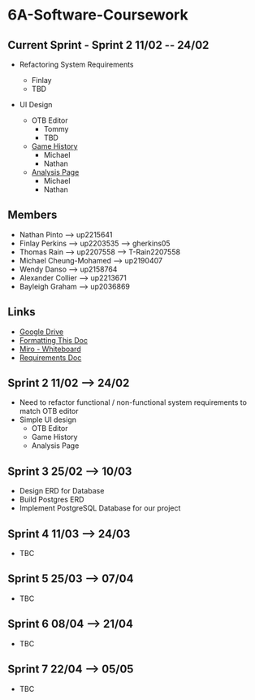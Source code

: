 # 6A-Software-Coursework

## Current Sprint - Sprint 2 11/02 -- 24/02

- Refactoring System Requirements
    - Finlay
    - TBD

- UI Design
    - OTB Editor
        - Tommy
        - TBD
    - [Game History](https://images.chesscomfiles.com/uploads/v1/images_users/tiny_mce/Vocaloid39/phpxPh1gB.png)
        - Michael
        - Nathan
    - [Analysis Page](https://www.reddit.com/media?url=https%3A%2F%2Fpreview.redd.it%2F3nwbuus79tb51.png%3Fauto%3Dwebp%26s%3Dc5bb09fd55e662d4fa497784f44c15bffdfc6698)
        - Michael
        - Nathan

## Members

- Nathan Pinto --> up2215641
- Finlay Perkins --> up2203535 --> gherkins05
- Thomas Rain --> up2207558 --> T-Rain2207558
- Michael Cheung-Mohamed --> up2190407
- Wendy Danso --> up2158764
- Alexander Collier --> up2213671
- Bayleigh Graham --> up2036869

## Links

- [Google Drive](https://drive.google.com/drive/folders/1LAghMLwYms_EpfWIo9vlO5SqdBx_UPvV)
- [Formatting This Doc](https://docs.github.com/en/get-started/writing-on-github/getting-started-with-writing-and-formatting-on-github/basic-writing-and-formatting-syntax)
- [Miro - Whiteboard](https://miro.com/welcomeonboard/ejRXZ0FNNkhNcGRidmwyTVpBOG1oMzNuU3B3bXlnRHRIaklLY2xjaEs1QWd2NXRqWnVjdWFRT2plMWl1SWZGNXwzNDU4NzY0NTY1NjU2MDU5MTc3fDI=?share_link_id=65324689577)
- [Requirements Doc](https://docs.google.com/document/d/1IVTJgmkENh-eUZDsw6nensQw0B4k1pwPsmsEcZS7Jus/edit?tab=t.0)

## Sprint 2 11/02 --> 24/02

- Need to refactor functional / non-functional system requirements to match OTB editor
- Simple UI design
    - OTB Editor
    - Game History
    - Analysis Page

## Sprint 3 25/02 --> 10/03

- Design ERD for Database
- Build Postgres ERD
- Implement PostgreSQL Database for our project

## Sprint 4 11/03 --> 24/03

- TBC

## Sprint 5 25/03 --> 07/04

- TBC

## Sprint 6 08/04 --> 21/04

- TBC

## Sprint 7 22/04 --> 05/05

- TBC
